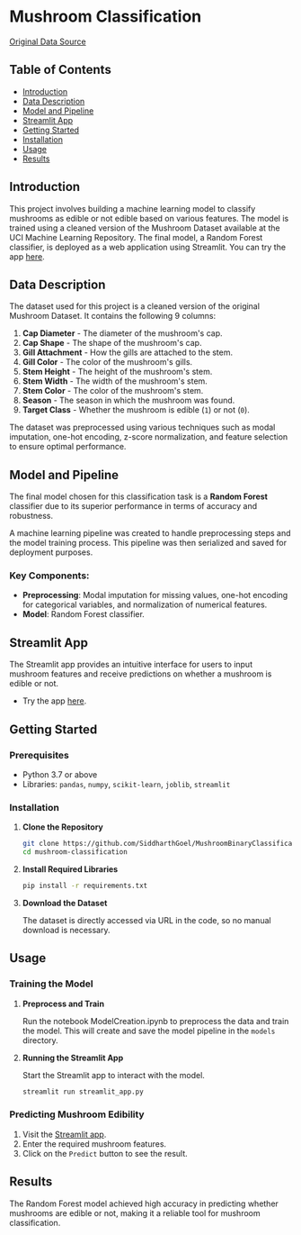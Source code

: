 # Mushroom Classification

[Original Data Source](https://archive.ics.uci.edu/dataset/73/mushroom)

## Table of Contents
- [Introduction](#introduction)
- [Data Description](#data-description)
- [Model and Pipeline](#model-and-pipeline)
- [Streamlit App](#streamlit-app)
- [Getting Started](#getting-started)
- [Installation](#installation)
- [Usage](#usage)
- [Results](#results)

## Introduction

This project involves building a machine learning model to classify mushrooms as edible or not edible based on various features. The model is trained using a cleaned version of the Mushroom Dataset available at the UCI Machine Learning Repository. The final model, a Random Forest classifier, is deployed as a web application using Streamlit. You can try the app [here](https://test-et8j68owdz.streamlit.app/).

## Data Description

The dataset used for this project is a cleaned version of the original Mushroom Dataset. It contains the following 9 columns:

1. **Cap Diameter** - The diameter of the mushroom's cap.
2. **Cap Shape** - The shape of the mushroom's cap.
3. **Gill Attachment** - How the gills are attached to the stem.
4. **Gill Color** - The color of the mushroom's gills.
5. **Stem Height** - The height of the mushroom's stem.
6. **Stem Width** - The width of the mushroom's stem.
7. **Stem Color** - The color of the mushroom's stem.
8. **Season** - The season in which the mushroom was found.
9. **Target Class** - Whether the mushroom is edible (`1`) or not (`0`).

The dataset was preprocessed using various techniques such as modal imputation, one-hot encoding, z-score normalization, and feature selection to ensure optimal performance.

## Model and Pipeline

The final model chosen for this classification task is a **Random Forest** classifier due to its superior performance in terms of accuracy and robustness.

A machine learning pipeline was created to handle preprocessing steps and the model training process. This pipeline was then serialized and saved for deployment purposes.

### Key Components:

- **Preprocessing**: Modal imputation for missing values, one-hot encoding for categorical variables, and normalization of numerical features.
- **Model**: Random Forest classifier.

## Streamlit App

The Streamlit app provides an intuitive interface for users to input mushroom features and receive predictions on whether a mushroom is edible or not. 

- Try the app [here](https://test-et8j68owdz.streamlit.app/).

## Getting Started

### Prerequisites

- Python 3.7 or above
- Libraries: `pandas`, `numpy`, `scikit-learn`, `joblib`, `streamlit`

### Installation

1. **Clone the Repository**

    ```bash
    git clone https://github.com/SiddharthGoel/MushroomBinaryClassification.git
    cd mushroom-classification
    ```

2. **Install Required Libraries**

    ```bash
    pip install -r requirements.txt
    ```

3. **Download the Dataset**

    The dataset is directly accessed via URL in the code, so no manual download is necessary.

## Usage

### Training the Model

1. **Preprocess and Train**

    Run the notebook ModelCreation.ipynb to preprocess the data and train the model. This will create and save the model pipeline in the `models` directory.

2. **Running the Streamlit App**

    Start the Streamlit app to interact with the model.

    ```bash
    streamlit run streamlit_app.py
    ```

### Predicting Mushroom Edibility

1. Visit the [Streamlit app](https://test-et8j68owdz.streamlit.app/).
2. Enter the required mushroom features.
3. Click on the `Predict` button to see the result.

## Results

The Random Forest model achieved high accuracy in predicting whether mushrooms are edible or not, making it a reliable tool for mushroom classification.
